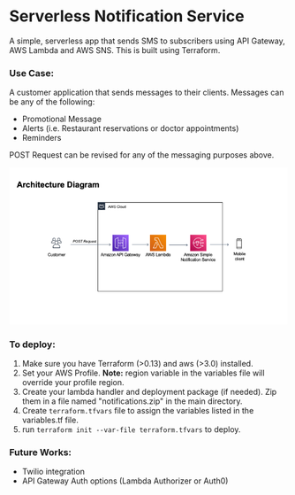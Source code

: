 # Serverless Notification Service

A simple, serverless app that sends SMS to subscribers using API Gateway, AWS Lambda and AWS SNS. This is built using Terraform.

### Use Case:

A customer application that sends messages to their clients. Messages can be any of the following:

- Promotional Message
- Alerts (i.e. Restaurant reservations or doctor appointments)
- Reminders

POST Request can be revised for any of the messaging purposes above.

![Architecture Diagram](arch.png)

### To deploy:

1. Make sure you have Terraform (>0.13) and aws (>3.0) installed.
2. Set your AWS Profile. **Note:** region variable in the variables file will override your profile region.
3. Create your lambda handler and deployment package (if needed). Zip them in a file named "notifications.zip" in the main directory.
4. Create ```terraform.tfvars``` file to assign the variables listed in the variables.tf file.
5. run ```terraform init --var-file terraform.tfvars``` to deploy.

### Future Works:

- Twilio integration 
- API Gateway Auth options (Lambda Authorizer or Auth0)